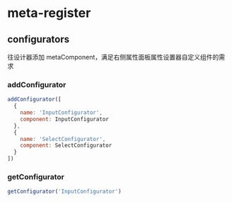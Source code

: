 # meta-register

## configurators

往设计器添加 metaComponent，满足右侧属性面板属性设置器自定义组件的需求

### addConfigurator

```javascript
addConfigurator([
  {
    name: 'InputConfigurator',
    component: InputConfigurator
  },
  {
    name: 'SelectConfigurator',
    component: SelectConfigurator
  }
])
```

### getConfigurator

```javascript
getConfigurator('InputConfigurator')
```
